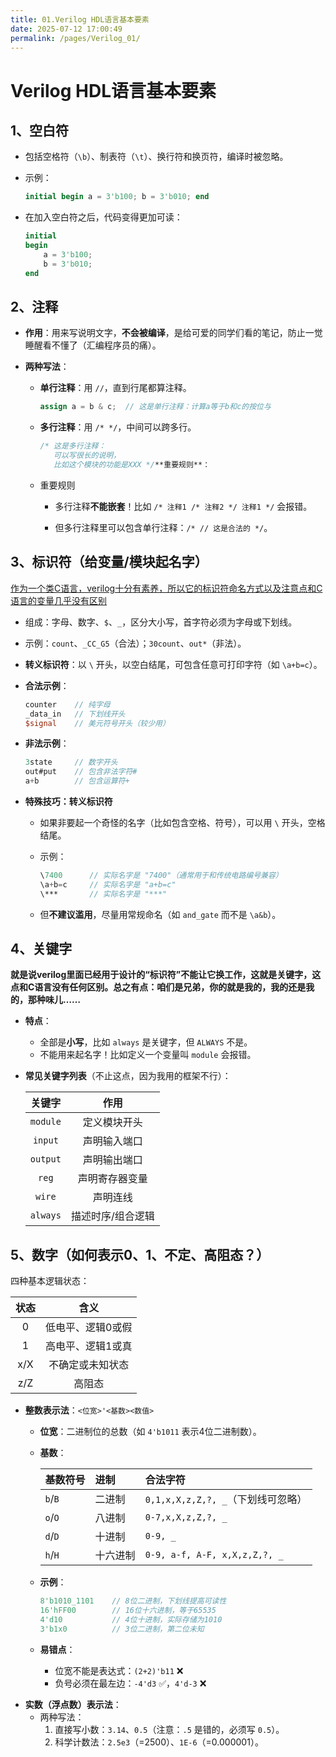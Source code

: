 ```yaml
---
title: 01.Verilog HDL语言基本要素
date: 2025-07-12 17:00:49
permalink: /pages/Verilog_01/
---
```


# Verilog HDL语言基本要素

## 1、空白符

- 包括空格符（`\b`）、制表符（`\t`）、换行符和换页符，编译时被忽略。

- 示例：

  ```verilog
  initial begin a = 3'b100; b = 3'b010; end
  ```

- 在加入空白符之后，代码变得更加可读：

  ```verilog
  initial 
  begin 
      a = 3'b100; 
      b = 3'b010; 
  end
  ```

## 2、注释

- **作用**：用来写说明文字，**不会被编译**，是给可爱的同学们看的笔记，防止一觉睡醒看不懂了（汇编程序员的痛）。

- **两种写法**：

  - **单行注释**：用 `//`，直到行尾都算注释。

    ```verilog
    assign a = b & c;  // 这是单行注释：计算a等于b和c的按位与
    ```

  - **多行注释**：用 `/* */`，中间可以跨多行。

    ```verilog
    /* 这是多行注释：
       可以写很长的说明，
       比如这个模块的功能是XXX */**重要规则**：
    ```

  + 重要规则

    + 多行注释**不能嵌套**！比如 `/* 注释1 /* 注释2 */ 注释1 */` 会报错。

    + 但多行注释里可以包含单行注释：`/* // 这是合法的 */`。

## 3、标识符（给变量/模块起名字）

<u>作为一个类C语言，verilog十分有素养，所以它的标识符命名方式以及注意点和C语言的变量几乎没有区别</u>

- 组成：字母、数字、`$`、`_`，区分大小写，首字符必须为字母或下划线。

- 示例：`count`、`_CC_G5`（合法）；`30count`、`out*`（非法）。

- **转义标识符**：以 `\` 开头，以空白结尾，可包含任意可打印字符（如 `\a+b=c`）。

- **合法示例**：

  ```verilog
  counter    // 纯字母
  _data_in   // 下划线开头
  $signal    // 美元符号开头（较少用）
  ```

- **非法示例**：

  ```verilog
  3state     // 数字开头
  out#put    // 包含非法字符#
  a+b        // 包含运算符+
  ```

+ **特殊技巧：转义标识符**

  - 如果非要起一个奇怪的名字（比如包含空格、符号），可以用 `\` 开头，空格结尾。

  - 示例：

    ```verilog
    \7400      // 实际名字是 "7400"（通常用于和传统电路编号兼容）
    \a+b=c     // 实际名字是 "a+b=c"
    \***       // 实际名字是 "***"
    ```

  - 但**不建议滥用**，尽量用常规命名（如 `and_gate` 而不是 `\a&b`）。

## 4、关键字

**就是说verilog里面已经用于设计的“标识符”不能让它换工作，这就是关键字，这点和C语言没有任何区别。总之有点：咱们是兄弟，你的就是我的，我的还是我的，那种味儿……**

- **特点**：

  - 全部是**小写**，比如 `always` 是关键字，但 `ALWAYS` 不是。
  - 不能用来起名字！比如定义一个变量叫 `module` 会报错。

- **常见关键字列表**（不止这点，因为我用的框架不行）：

  |  关键字  |       作用        |
  | :------: | :---------------: |
  | `module` |   定义模块开头    |
  | `input`  |   声明输入端口    |
  | `output` |   声明输出端口    |
  |  `reg`   |  声明寄存器变量   |
  |  `wire`  |     声明连线      |
  | `always` | 描述时序/组合逻辑 |

## 5、数字（如何表示0、1、不定、高阻态？）

四种基本逻辑状态：

| 状态 |       含义        |
| :--: | :---------------: |
|  0   | 低电平、逻辑0或假 |
|  1   | 高电平、逻辑1或真 |
| x/X  | 不确定或未知状态  |
| z/Z  |      高阻态       |

- **整数表示法**：`<位宽>'<基数><数值>`

  - **位宽**：二进制位的总数（如 `4'b1011` 表示4位二进制数）。

  - **基数**：

    | 基数符号 | 进制     | 合法字符                           |
    | :------- | :------- | :--------------------------------- |
    | `b`/`B`  | 二进制   | `0,1,x,X,z,Z,?, _`（下划线可忽略） |
    | `o`/`O`  | 八进制   | `0-7,x,X,z,Z,?, _`                 |
    | `d`/`D`  | 十进制   | `0-9, _`                           |
    | `h`/`H`  | 十六进制 | `0-9, a-f, A-F, x,X,z,Z,?, _`      |

  - **示例**：

    ```verilog
    8'b1010_1101    // 8位二进制，下划线提高可读性
    16'hFF00        // 16位十六进制，等于65535
    4'd10           // 4位十进制，实际存储为1010
    3'b1x0          // 3位二进制，第二位未知
    ```

  - **易错点**：

    - 位宽不能是表达式：`(2+2)'b11` ❌
    - 负号必须在最左边：`-4'd3` ✅，`4'd-3` ❌

+ **实数（浮点数）表示法**：
  - 两种写法：
    1. 直接写小数：`3.14`、`0.5`（注意：`.5` 是错的，必须写 `0.5`）。
    2. 科学计数法：`2.5e3`（=2500）、`1E-6`（=0.000001）。